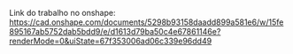 Link do trabalho no onshape: https://cad.onshape.com/documents/5298b93158daadd899a581e6/w/15fe895167ab5752dab5bdd9/e/d1613d79ba50c4e67861146e?renderMode=0&uiState=67f353006ad06c339e96dd49